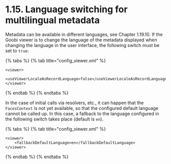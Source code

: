 # 1.15. Language switching for multilingual metadata

Metadata can be available in different languages, see Chapter 1.19.10. If the Goobi viewer is to change the language of the metadata displayed when changing the language in the user interface, the following switch must be set to `true`:

{% tabs %}
{% tab title="config_viewer.xml" %}
```markup
<viewer>
    <useViewerLocaleAsRecordLanguage>false</useViewerLocaleAsRecordLanguage>
</viewer>
```
{% endtab %}
{% endtabs %}

In the case of initial calls via resolvers, etc., it can happen that the `FacesContext` is not yet available, so that the configured default language cannot be called up. In this case, a fallback to the language configured in the following switch takes place (default is `en`).

{% tabs %}
{% tab title="config_viewer.xml" %}
```markup
<viewer>
    <fallbackDefaultLanguage>en</fallbackDefaultLanguage>
</viewer>
```
{% endtab %}
{% endtabs %}
